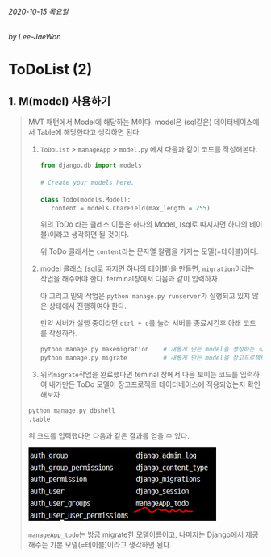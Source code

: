 ###### 2020-10-15 목요일

###### by Lee-JaeWon



# ToDoList (2)



## 1. M(model) 사용하기

> MVT 패턴에서 Model에 해당하는 M이다. model은 (sql같은) 데이터베이스에서 Table에 해당한다고 생각하면 된다.
>
> 1. `ToDoList` > `manageApp` > `model.py` 에서 다음과 같이 코드를 작성해본다.
>
>    ```python
>    from django.db import models
>    
>    # Create your models here.
>    
>    class Todo(models.Model):
>    	content = models.CharField(max_length = 255)
>    ```
>
>    위의 ToDo 라는 클레스 이름은 하나의 Model, (sql로 따지자면 하나의 테이블)이라고 생각하면 될 것이다.
>
>    위 ToDo 클래서는 `content`라는 문자열 칼럼을 가지는 모델(=테이블)이다.
>
> 2. model 클래스 (sql로 따지면 하나의 테이블)을 만들면, `migration`이라는 작업을 해주어야 한다. terminal창에서 다음과 같이 입력하자.
>
>    아 그리고 밑의 작업은 `python manage.py runserver`가 실행되고 있지 않은 상태에서 진행하여야 한다.
>
>    만약 서버가 실행 중이라면 `ctrl + c`를 눌러 서버를 종료시킨후 아래 코드를 작성하라.
>
>    ```python
>    python manage.py makemigration    # 새롭게 만든 model을 생성하는 작업
>    python manage.py migrate          # 새롭게 만든 model을 장고프로젝트 데이터베이스에 실제로 적용하는 작업
>    ```
>
> 3.  위의`migrate`작업을 완료했다면 teminal 창에서 다음 보이는 코드를 입력하여 내가만든 ToDo 모델이 장고프로젝트 데이터베이스에 적용되었는지 확인해보자
>
>    ```python
>    python manage.py dbshell
>    .table
>    ```
>
>    위 코드를 입력했다면 다음과 같은 결과를 얻을 수 있다.
>
>    ![ToDoList04](./마크다운이미지/ToDoList04.PNG)
>
>    `manageApp_todo`는 방금 migrate한 모델이름이고, 나머지는 Django에서 제공해주는 기본 모델(=테이블)이라고 생각하면 된다.